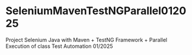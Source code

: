 # SeleniumMavenTestNGParallel012025
Project Selenium Java with Maven + TestNG Framework + Parallel Execution of class Test Automation 01/2025
